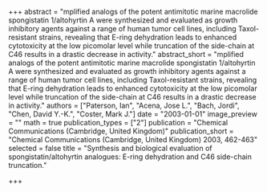 +++
abstract = "mplified analogs of the potent antimitotic marine macrolide spongistatin 1/altohyrtin A were synthesized and evaluated as growth inhibitory agents against a range of human tumor cell lines, including Taxol-resistant strains, revealing that E-ring dehydration leads to enhanced cytotoxicity at the low picomolar level while truncation of the side-chain at C46 results in a drastic decrease in activity."
abstract_short = "mplified analogs of the potent antimitotic marine macrolide spongistatin 1/altohyrtin A were synthesized and evaluated as growth inhibitory agents against a range of human tumor cell lines, including Taxol-resistant strains, revealing that E-ring dehydration leads to enhanced cytotoxicity at the low picomolar level while truncation of the side-chain at C46 results in a drastic decrease in activity."
authors = ["Paterson, Ian", "Acena, Jose L.", "Bach, Jordi", "Chen, David Y.-K.", "Coster, Mark J."]
date = "2003-01-01"
image_preview = ""
math = true
publication_types = ["2"]
publication = "Chemical Communications (Cambridge, United Kingdom)"
publication_short = "Chemical Communications (Cambridge, United Kingdom) 2003, 462-463"
selected = false
title = "Synthesis and biological evaluation of spongistatin/altohyrtin analogues: E-ring dehydration and C46 side-chain truncation."


+++